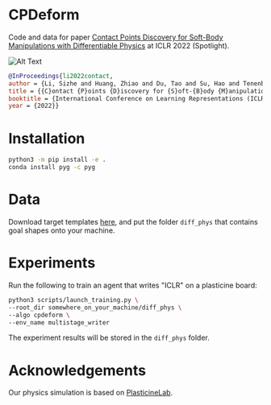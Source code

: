 # CPDeform
Code and data for paper [Contact Points Discovery for Soft-Body Manipulations with Differentiable Physics](http://cpdeform.csail.mit.edu/) at ICLR 2022 (Spotlight).

![Alt Text](https://github.com/lester0866/CPDeform/blob/main/demo/writer_demo.gif)

```bibtex
@InProceedings{li2022contact,
author = {Li, Sizhe and Huang, Zhiao and Du, Tao and Su, Hao and Tenenbaum, Joshua and Gan, Chuang},
title = {{C}ontact {P}oints {D}iscovery for {S}oft-{B}ody {M}anipulations with {D}ifferentiable {P}hysics},
booktitle = {International Conference on Learning Representations (ICLR)},
year = {2022}}
```

# Installation

```bash
python3 -m pip install -e .
conda install pyg -c pyg
```

# Data

Download target templates [here](https://drive.google.com/drive/folders/1Ym7XA-1_W1XZ9c0n8jJq04bpVbH2qTF8?usp=sharing),
and put the folder `diff_phys` that contains goal shapes onto your machine.

# Experiments

Run the following to train an agent that writes "ICLR" on a plasticine board:

```bash
python3 scripts/launch_training.py \
--root_dir somewhere_on_your_machine/diff_phys \
--algo cpdeform \ 
--env_name multistage_writer
```

The experiment results will be stored in the `diff_phys` folder. 

# Acknowledgements

Our physics simulation is based on [PlasticineLab](https://github.com/hzaskywalker/PlasticineLab).

